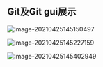 ## Git及Git gui展示

![image-20210425145150497](C:\Users\Administrator\AppData\Roaming\Typora\typora-user-images\image-20210425145150497.png)

![image-20210425145227159](C:\Users\Administrator\AppData\Roaming\Typora\typora-user-images\image-20210425145227159.png)

![image-20210425145402949](C:\Users\Administrator\AppData\Roaming\Typora\typora-user-images\image-20210425145402949.png)